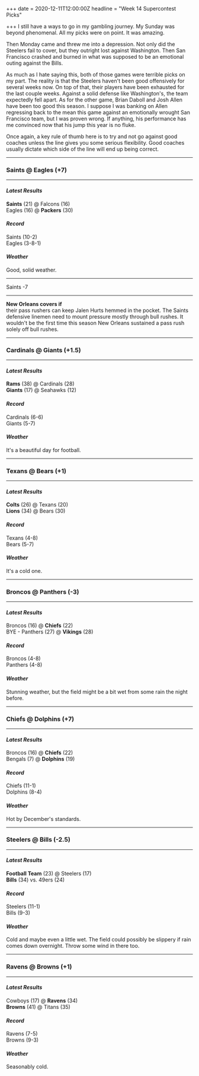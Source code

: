 +++
date = 2020-12-11T12:00:00Z
headline = "Week 14 Supercontest Picks"

+++
I still have a ways to go in my gambling journey. My Sunday was beyond phenomenal. All my picks were on point. It was amazing.

Then Monday came and threw me into a depression. Not only did the Steelers fail to cover, but they outright lost against Washington. Then San Francisco crashed and burned in what was supposed to be an emotional outing against the Bills.

As much as I hate saying this, both of those games were terrible picks on my part. The reality is that the Steelers haven't been good offensively for several weeks now. On top of that, their players have been exhausted for the last couple weeks. Against a solid defense like Washington's, the team expectedly fell apart. As for the other game, Brian Daboll and Josh Allen have been too good this season. I suppose I was banking on Allen regressing back to the mean this game against an emotionally wrought San Francisco team, but I was proven wrong. If anything, his performance has me convinced now that his jump this year is no fluke.

Once again, a key rule of thumb here is to try and not go against good coaches unless the line gives you some serious flexibility. Good coaches usually dictate which side of the line will end up being correct.

***

### Saints @ Eagles (+7)

***

#### _Latest Results_

**Saints** (21) @ Falcons (16)  
Eagles (16) @ **Packers** (30)

#### _Record_

Saints (10-2)  
Eagles (3-8-1)

#### _Weather_

Good, solid weather.

***

Saints -7

***

**New Orleans covers if**  
their pass rushers can keep Jalen Hurts hemmed in the pocket. The Saints defensive linemen need to mount pressure mostly through bull rushes. It wouldn't be the first time this season New Orleans sustained a pass rush solely off bull rushes.

***

### Cardinals @ Giants (+1.5)

***

#### _Latest Results_

**Rams** (38) @ Cardinals (28)  
**Giants** (17) @ Seahawks (12)

#### _Record_

Cardinals (6-6)  
Giants (5-7)

#### _Weather_

It's a beautiful day for football.

***

### Texans @ Bears (+1)

***

#### _Latest Results_

**Colts** (26) @ Texans (20)  
**Lions** (34) @ Bears (30)

#### _Record_

Texans (4-8)  
Bears (5-7)

#### _Weather_

It's a cold one.

***

### Broncos @ Panthers (-3)

***

#### _Latest Results_

Broncos (16) @ **Chiefs** (22)  
BYE - Panthers (27) @ **Vikings** (28)

#### _Record_

Broncos (4-8)  
Panthers (4-8)

#### _Weather_

Stunning weather, but the field might be a bit wet from some rain the night before.

***

### Chiefs @ Dolphins (+7)

***

#### _Latest Results_

Broncos (16) @ **Chiefs** (22)  
Bengals (7) @ **Dolphins** (19)

#### _Record_

Chiefs (11-1)  
Dolphins (8-4)

#### _Weather_

Hot by December's standards.

***

### Steelers @ Bills (-2.5)

***

#### _Latest Results_

**Football Team** (23) @ Steelers (17)  
**Bills** (34) vs. 49ers (24)

#### _Record_

Steelers (11-1)  
Bills (9-3)

#### _Weather_

Cold and maybe even a little wet. The field could possibly be slippery if rain comes down overnight. Throw some wind in there too.

***

### Ravens @ Browns (+1)

***

#### _Latest Results_

Cowboys (17) @ **Ravens** (34)  
**Browns** (41) @ Titans (35)

#### _Record_

Ravens (7-5)  
Browns (9-3)

#### _Weather_

Seasonably cold.